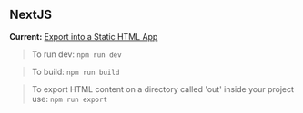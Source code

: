 ## NextJS

**Current:** [Export into a Static HTML App](https://nextjs.org/learn/excel/static-html-export/export-the-index-page)

> To run dev: 
`npm run dev`

> To build: 
`npm run build`

> To export HTML content on a directory called 'out' inside your project use:
`npm run export`

